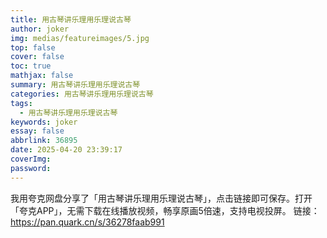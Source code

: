 ```yaml
---
title: 用古琴讲乐理用乐理说古琴
author: joker
img: medias/featureimages/5.jpg
top: false
cover: false
toc: true
mathjax: false
summary: 用古琴讲乐理用乐理说古琴
categories: 用古琴讲乐理用乐理说古琴
tags:
  - 用古琴讲乐理用乐理说古琴
keywords: joker
essay: false
abbrlink: 36895
date: 2025-04-20 23:39:17
coverImg:
password:
---
```


我用夸克网盘分享了「用古琴讲乐理用乐理说古琴」，点击链接即可保存。打开「夸克APP」，无需下载在线播放视频，畅享原画5倍速，支持电视投屏。
链接：https://pan.quark.cn/s/36278faab991
